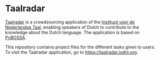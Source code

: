 # Taalradar
[Taalradar](https://taalradar.ivdnt.org) is a crowdsourcing application of the [Instituut voor de Nederlandse Taal](https://github.com/INL), enabling speakers of Dutch to contribute to the knowledge about the Dutch language. The application is based on [PyBOSSA](https://github.com/scifabric/pybossa).

This repository contains project files for the different tasks given to users. To visit the Taalradar application, go to https://taalradar.ivdnt.org.

